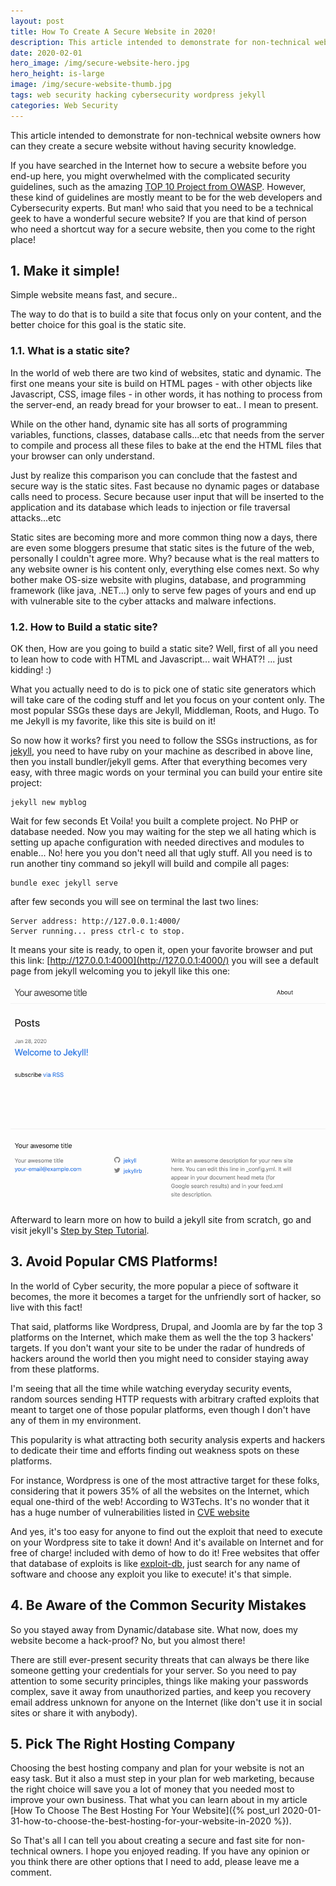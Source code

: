 ```yaml
---
layout: post
title: How To Create A Secure Website in 2020!
description: This article intended to demonstrate for non-technical website owners how can they create a secure website without having security knowledge 
date: 2020-02-01
hero_image: /img/secure-website-hero.jpg
hero_height: is-large
image: /img/secure-website-thumb.jpg
tags: web security hacking cybersecurity wordpress jekyll 
categories: Web Security
---
```


This article intended to demonstrate for non-technical website owners how can they create a secure website without having security knowledge.


If you have searched in the Internet how to secure a website before you end-up here, you might overwhelmed with the complicated security guidelines, such as the amazing  [TOP 10 Project from OWASP](https://owasp.org/www-project-top-ten/). However, these kind of guidelines are mostly meant to be for the web developers and Cybersecurity experts. But man! who said that you need to be a technical geek to have a wonderful secure website? If you are that kind of person who need a shortcut way for a secure website, then you come to the right place!


## 1. Make it simple!

Simple website means fast, and secure..

The way to do that is to build a site that focus only on your content, and the better choice for this goal is the static site.

### 1.1. What is a static site?

In the world of web there are two kind of websites, static and dynamic. The first one means your site is build on HTML pages - with other objects like Javascript, CSS, image files - in other words, it has nothing to process from the server-end, an ready bread for your browser to eat.. I mean to present.

While on the other hand, dynamic site has all sorts of programming variables, functions, classes, database calls...etc that needs from the server to compile and process all these files to bake at the end the HTML files that your browser can only understand.

Just by realize this comparison you can conclude that the fastest and secure way is the static sites. Fast because no dynamic pages or database calls need to process. Secure because user input that will be inserted to the application and its database which leads to injection or file traversal attacks...etc

Static sites are becoming more and more common thing now a days, there are even some bloggers presume that static sites is the future of the web, personally I couldn't agree more. Why? because what is the real matters to any website owner is his content only, everything else comes next. So why bother make OS-size website with plugins, database, and programming framework (like java, .NET...) only to serve few pages of yours and end up with vulnerable site to the cyber attacks and malware infections.


### 1.2. How to Build a static site?

OK then, How are you going to build a static site? Well, first of all you need to lean how to code with HTML and Javascript... wait WHAT?! 
... just kidding! :)

What you actually need to do is to pick one of static site generators which will take care of the coding stuff and let you focus on your content only. The most popular SSGs these days are Jekyll, Middleman, Roots, and Hugo. To me Jekyll is my favorite, like this site is build on it!

So now how it works? first you need to follow the SSGs instructions, as for [jekyll](https://jekyllrb.com/docs/installation), you need to have ruby on your machine as described in above line, then you install bundler/jekyll gems. After that everything becomes very easy, with three magic words on your terminal you can build your entire site project:

```shell
jekyll new myblog
```
Wait for few seconds Et Voila! you built a complete project. No PHP or database needed. Now you may waiting for the step we all hating which is setting up apache configuration with needed directives and modules to enable... No! here you you don't need all that ugly stuff. All you need is to run another tiny command so jekyll will build and compile all pages:

```shell
bundle exec jekyll serve
```

after few seconds you will see on terminal the last two lines:
```shell
Server address: http://127.0.0.1:4000/
Server running... press ctrl-c to stop.
```
It means your site is ready, to open it, open your favorite browser and put this link: [http://127.0.0.1:4000](http://127.0.0.1:4000/) you will see a default page from jekyll welcoming you to jekyll like this one: 

![New Jekyll Site](/assets/images/new-jekyll-site.png) 

Afterward to learn more on how to build a jekyll site from scratch, go and visit jekyll's [Step by Step Tutorial](https://jekyllrb.com/docs/step-by-step/01-setup/).


## 3. Avoid Popular CMS Platforms!

In the world of Cyber security, the more popular a piece of software it becomes, the more it becomes a target for the unfriendly sort of hacker, so live with this fact!

That said, platforms like Wordpress, Drupal, and Joomla are by far the top 3 platforms on the Internet, which make them as well the the top 3 hackers' targets. If you don't want your site to be under the radar of hundreds of hackers around the world then you might need to consider staying away from these platforms. 

I'm seeing that all the time while watching everyday security events, random sources sending HTTP requests with arbitrary crafted exploits that meant to target one of those popular platforms, even though I don't have any of them in my environment. 

This popularity is what attracting both security analysis experts and hackers to dedicate their time and efforts finding out weakness spots on these platforms. 

For instance, Wordpress is one of the most attractive target for these folks, considering that it powers 35% of all the websites on the Internet, which equal one-third of the web! According to W3Techs. It's no wonder that it has a huge number of vulnerabilities listed in [CVE website](https://cve.mitre.org/cgi-bin/cvekey.cgi?keyword=wordpress)

And yes, it's too easy for anyone to find out the exploit that need to execute on your Wordpress site to take it down! And it's available on Internet and for free of charge! included with demo of how to do it! Free websites that offer that database of exploits is like [exploit-db](https://www.exploit-db.com/), just search for any name of software and choose any exploit you like to execute! it's that simple.


## 4. Be Aware of the Common Security Mistakes

So you stayed away from Dynamic/database site. What now, does my website become a hack-proof? No, but you almost there! 

There are still ever-present security threats that can always be there like someone getting your credentials for your server. So you need to pay attention to some security principles, things like making your passwords complex, save it away from unauthorized parties, and keep you recovery email address unknown for anyone on the Internet (like don't use it in social sites or share it with anybody). 

## 5. Pick The Right Hosting Company

Choosing the best hosting company and plan for your website is not an easy task. But it also a must step in your plan for web marketing, because the right choice will save you a lot of money that you needed most to improve your own business. That what you can learn about in my article [How To Choose The Best Hosting For Your Website]({% post_url 2020-01-31-how-to-choose-the-best-hosting-for-your-website-in-2020 %}).



So That's all I can tell you about creating a secure and fast site for non-technical owners. I hope you enjoyed reading. If you have any opinion or you think there are other options that I need to add, please leave me a comment.
